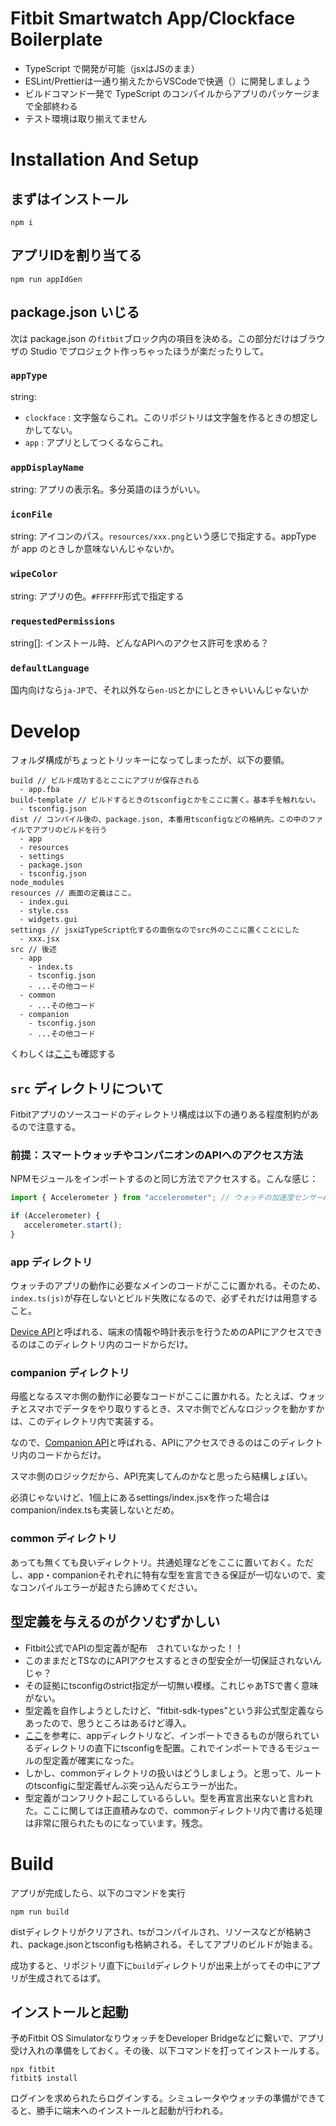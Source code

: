 # Fitbit Smartwatch App/Clockface Boilerplate

- TypeScript で開発が可能（jsxはJSのまま）
- ESLint/Prettierは一通り揃えたからVSCodeで快適（）に開発しましょう
- ビルドコマンド一発で TypeScript のコンパイルからアプリのパッケージまで全部終わる
- テスト環境は取り揃えてません

# Installation And Setup

## まずはインストール

```
npm i
```
## アプリIDを割り当てる

```
npm run appIdGen
```

## package.json いじる

次は package.json の`fitbit`ブロック内の項目を決める。この部分だけはブラウザの Studio でプロジェクト作っちゃったほうが楽だったりして。


### `appType`

string: 

- `clockface` : 文字盤ならこれ。このリポジトリは文字盤を作るときの想定しかしてない。
- `app` : アプリとしてつくるならこれ。

### `appDisplayName`

string: アプリの表示名。多分英語のほうがいい。

### `iconFile`

string: アイコンのパス。`resources/xxx.png`という感じで指定する。appType が app のときしか意味ないんじゃないか。

### `wipeColor`

string: アプリの色。`#FFFFFF`形式で指定する

### `requestedPermissions`

string[]: インストール時、どんなAPIへのアクセス許可を求める？

### `defaultLanguage`

国内向けなら`ja-JP`で、それ以外なら`en-US`とかにしときゃいいんじゃないか


# Develop

フォルダ構成がちょっとトリッキーになってしまったが、以下の要領。

```
build // ビルド成功するとここにアプリが保存される
  - app.fba
build-template // ビルドするときのtsconfigとかをここに置く。基本手を触れない。
  - tsconfig.json
dist // コンパイル後の、package.json, 本番用tsconfigなどの格納先。この中のファイルでアプリのビルドを行う
  - app
  - resources
  - settings
  - package.json
  - tsconfig.json
node_modules
resources // 画面の定義はここ。
  - index.gui
  - style.css
  - widgets.gui
settings // jsxはTypeScript化するの面倒なのでsrc外のここに置くことにした
  - xxx.jsx
src // 後述
  - app
    - index.ts
    - tsconfig.json
    - ...その他コード
  - common
    - ...その他コード
  - companion
    - tsconfig.json
    - ...その他コード
```

くわしくは[ここ](https://dev.fitbit.com/build/guides/application/)も確認する

## `src` ディレクトリについて

Fitbitアプリのソースコードのディレクトリ構成は以下の通りある程度制約があるので注意する。

### 前提：スマートウォッチやコンパニオンのAPIへのアクセス方法

NPMモジュールをインポートするのと同じ方法でアクセスする。こんな感じ：

```typescript
import { Accelerometer } from "accelerometer"; // ウォッチの加速度センサーAPIを使うよ

if (Accelerometer) {
   accelerometer.start();
}
```

### app ディレクトリ

ウォッチのアプリの動作に必要なメインのコードがここに置かれる。そのため、`index.ts(js)`が存在しないとビルド失敗になるので、必ずそれだけは用意すること。

[Device API](https://dev.fitbit.com/build/reference/device-api/)と呼ばれる、端末の情報や時計表示を行うためのAPIにアクセスできるのはこのディレクトリ内のコードからだけ。

### companion ディレクトリ

母艦となるスマホ側の動作に必要なコードがここに置かれる。たとえば、ウォッチとスマホでデータをやり取りするとき、スマホ側でどんなロジックを動かすかは、このディレクトリ内で実装する。

なので、[Companion API](https://dev.fitbit.com/build/reference/companion-api/)と呼ばれる、APIにアクセスできるのはこのディレクトリ内のコードからだけ。

スマホ側のロジックだから、API充実してんのかなと思ったら結構しょぼい。

必須じゃないけど、1個上にあるsettings/index.jsxを作った場合はcompanion/index.tsも実装しないとだめ。

### common ディレクトリ

あっても無くても良いディレクトリ。共通処理などをここに置いておく。ただし、app・companionそれぞれに特有な型を宣言できる保証が一切ないので、変なコンパイルエラーが起きたら諦めてください。

## 型定義を与えるのがクソむずかしい

- Fitbit公式でAPIの型定義が配布　されていなかった！！
- このままだとTSなのにAPIアクセスするときの型安全が一切保証されないんじゃ？
- その証拠にtsconfigのstrict指定が一切無い模様。これじゃあTSで書く意味がない。
- 型定義を自作しようとしたけど、“fitbit-sdk-types”という非公式型定義ならあったので、思うところはあるけど導入。
- [ここ](https://www.npmjs.com/package/fitbit-sdk-types)を参考に、appディレクトリなど、インポートできるものが限られているディレクトリの直下にtsconfigを配置。これでインポートできるモジュールの型定義が確実になった。
- しかし、commonディレクトリの扱いはどうしましょう。と思って、ルートのtsconfigに型定義ぜんぶ突っ込んだらエラーが出た。
- 型定義がコンフリクト起こしているらしい。型を再宣言出来ないと言われた。ここに関しては正直積みなので、commonディレクトリ内で書ける処理は非常に限られたものになっています。残念。

# Build

アプリが完成したら、以下のコマンドを実行

```
npm run build
```

distディレクトリがクリアされ、tsがコンパイルされ、リソースなどが格納され、package.jsonとtsconfigも格納される。そしてアプリのビルドが始まる。

成功すると、リポジトリ直下に`build`ディレクトリが出来上がってその中にアプリが生成されてるはず。

## インストールと起動

予めFitbit OS SimulatorなりウォッチをDeveloper Bridgeなどに繋いで、アプリ受け入れの準備をしておく。その後、以下コマンドを打ってインストールする。

```
npx fitbit
fitbit$ install
```

ログインを求められたらログインする。シミュレータやウォッチの準備ができてると、勝手に端末へのインストールと起動が行われる。
